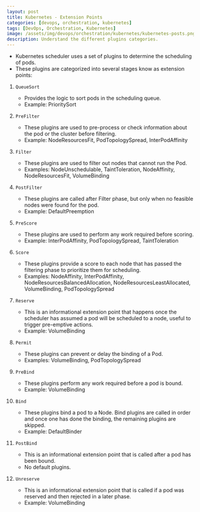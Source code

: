 ```yaml
---
layout: post
title: Kubernetes - Extension Points
categories: [devops, orchestration, kubernetes]
tags: [DevOps, Orchestration, Kubernetes]
image: /assets/img/devops/orchestration/kubernetes/kubernetes-posts.png
description: Understand the different plugins categories.
---
```


- Kubernetes scheduler uses a set of plugins to determine the scheduling of pods.
- These plugins are categorized into several stages know as extension points:

1. `QueueSort`
    - Provides the logic to sort pods in the scheduling queue.
    - Example: PrioritySort

2. `PreFilter`
    - These plugins are used to pre-process or check information about the pod or the cluster before filtering.
    - Example: NodeResourcesFit, PodTopologySpread, InterPodAffinity

3. `Filter`
    - These plugins are used to filter out nodes that cannot run the Pod.
    - Examples: NodeUnschedulable, TaintToleration, NodeAffinity, NodeResourcesFit, VolumeBinding

4. `PostFilter`
    - These plugins are called after Filter phase, but only when no feasible nodes were found for the pod.
    - Example: DefaultPreemption

5. `PreScore`
    - These plugins are used to perform any work required before scoring.
    - Example: InterPodAffinity, PodTopologySpread, TaintToleration

6. `Score`
    - These plugins provide a score to each node that has passed the filtering phase to prioritize them for scheduling.
    - Examples: NodeAffinity, InterPodAffinity, NodeResourcesBalancedAllocation, NodeResourcesLeastAllocated, VolumeBinding, PodTopologySpread

7. `Reserve`
    - This is an informational extension point that happens once the scheduler has assumed a pod will be scheduled to a node, useful to trigger pre-emptive actions.
    - Example: VolumeBinding

8. `Permit`
    - These plugins can prevent or delay the binding of a Pod.
    - Examples: VolumeBinding, PodTopologySpread

9. `PreBind`
    - These plugins perform any work required before a pod is bound.
    - Example: VolumeBinding

10. `Bind`
    - These plugins bind a pod to a Node. Bind plugins are called in order and once one has done the binding, the remaining plugins are skipped.
    - Example: DefaultBinder

11. `PostBind`
    - This is an informational extension point that is called after a pod has been bound.
    - No default plugins.

12. `Unreserve`
    - This is an informational extension point that is called if a pod was reserved and then rejected in a later phase.
    - Example: VolumeBinding
